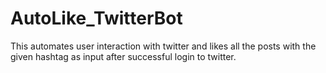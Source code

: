 # AutoLike_TwitterBot
This automates user interaction with twitter and likes all the posts with the given hashtag as input after successful login to twitter.

